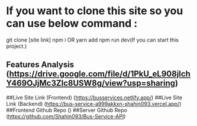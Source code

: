 # If you want to clone this site so you can use below command :

git clone [site link]
npm i OR yarn add
npm run dev(If you can start this project.)

## Features Analysis (https://drive.google.com/file/d/1PkU_eL908jIchY469OJjMc3Zlc8USW8g/view?usp=sharing)

<!-- ## Requirement Analysis (https://drive.google.com/file/d/1PkU_eL908jIchY469OJjMc3Zlc8USW8g/view?usp=sharing)
## Database Design (https://drive.google.com/file/d/1PkU_eL908jIchY469OJjMc3Zlc8USW8g/view?usp=sharing) -->

##Live Site Link (Frontend)  (https://busservices.netlify.app/)
##Live Site Link (Backend)  (https://bus-service-a999akkxn-shahin093.vercel.app/)
##Frontend Github Repo  ()
##Server Github Repo  (https://github.com/Shahin093/Bus-Service-API)
